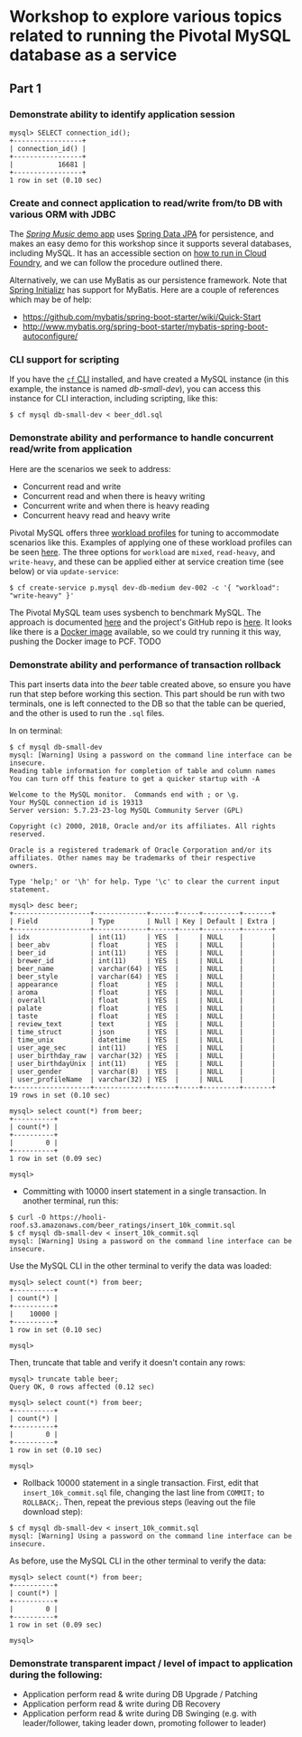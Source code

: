 # Workshop to explore various topics related to running the Pivotal MySQL database as a service

## Part 1

### Demonstrate ability to identify application session
```
mysql> SELECT connection_id();
+-----------------+
| connection_id() |
+-----------------+
|           16681 |
+-----------------+
1 row in set (0.10 sec)
```

### Create and connect application to read/write from/to DB with various ORM with JDBC

The [_Spring Music_ demo app](https://github.com/cloudfoundry-samples/spring-music) uses
[Spring Data JPA](https://www.baeldung.com/the-persistence-layer-with-spring-data-jpa) for persistence,
and makes an easy demo for this workshop since it supports several databases, including MySQL.
It has an accessible section on
[how to run in Cloud Foundry](https://github.com/cloudfoundry-samples/spring-music#running-the-application-on-cloud-foundry),
and we can follow the procedure outlined there.

Alternatively, we can use MyBatis as our persistence framework.  Note that [Spring Initializr](https://start.spring.io)
has support for MyBatis.
Here are a couple of references which may be of help:

* https://github.com/mybatis/spring-boot-starter/wiki/Quick-Start
* http://www.mybatis.org/spring-boot-starter/mybatis-spring-boot-autoconfigure/

### CLI support for scripting

If you have the [`cf` CLI](https://github.com/cloudfoundry/cli/releases) installed, and have created
a MySQL instance (in this example, the instance is named _db-small-dev_), you can access this instance
for CLI interaction, including scripting, like this:
```
$ cf mysql db-small-dev < beer_ddl.sql
```

### Demonstrate ability and performance to handle concurrent read/write from application

Here are the scenarios we seek to address:

* Concurrent read and write
* Concurrent read and when there is heavy writing
* Concurrent write and when there is heavy reading
* Concurrent heavy read and heavy write

Pivotal MySQL offers three [workload profiles](https://docs.pivotal.io/p-mysql/2-5/change-default.html#workload)
for tuning to accommodate scenarios like this.  Examples of applying one of these workload profiles can be seen
[here](https://docs.pivotal.io/p-mysql/2-5/change-default.html#defaults).  The three options for `workload` are
`mixed`, `read-heavy`, and `write-heavy`, and these can be applied either at service creation time (see below)
or via `update-service`:
```
$ cf create-service p.mysql dev-db-medium dev-002 -c '{ "workload": "write-heavy" }'
```

The Pivotal MySQL team uses sysbench to benchmark MySQL.  The approach is documented
[here](https://www.howtoforge.com/how-to-benchmark-your-system-cpu-file-io-mysql-with-sysbench#-mysql-benchmark)
and the project's GitHub repo is [here](https://github.com/akopytov/sysbench).  It looks like there is a
[Docker image](https://hub.docker.com/r/perconalab/sysbench/) available, so we could try running it this way,
pushing the Docker image to PCF.  TODO

### Demonstrate ability and performance of transaction rollback

This part inserts data into the _beer_ table created above, so ensure you have run that step before working
this section.  This part should be run with two terminals, one is left connected to the DB so that the table
can be queried, and the other is used to run the `.sql` files.

In on terminal:
```
$ cf mysql db-small-dev
mysql: [Warning] Using a password on the command line interface can be insecure.
Reading table information for completion of table and column names
You can turn off this feature to get a quicker startup with -A

Welcome to the MySQL monitor.  Commands end with ; or \g.
Your MySQL connection id is 19313
Server version: 5.7.23-23-log MySQL Community Server (GPL)

Copyright (c) 2000, 2018, Oracle and/or its affiliates. All rights reserved.

Oracle is a registered trademark of Oracle Corporation and/or its
affiliates. Other names may be trademarks of their respective
owners.

Type 'help;' or '\h' for help. Type '\c' to clear the current input statement.

mysql> desc beer;
+-------------------+-------------+------+-----+---------+-------+
| Field             | Type        | Null | Key | Default | Extra |
+-------------------+-------------+------+-----+---------+-------+
| idx               | int(11)     | YES  |     | NULL    |       |
| beer_abv          | float       | YES  |     | NULL    |       |
| beer_id           | int(11)     | YES  |     | NULL    |       |
| brewer_id         | int(11)     | YES  |     | NULL    |       |
| beer_name         | varchar(64) | YES  |     | NULL    |       |
| beer_style        | varchar(64) | YES  |     | NULL    |       |
| appearance        | float       | YES  |     | NULL    |       |
| aroma             | float       | YES  |     | NULL    |       |
| overall           | float       | YES  |     | NULL    |       |
| palate            | float       | YES  |     | NULL    |       |
| taste             | float       | YES  |     | NULL    |       |
| review_text       | text        | YES  |     | NULL    |       |
| time_struct       | json        | YES  |     | NULL    |       |
| time_unix         | datetime    | YES  |     | NULL    |       |
| user_age_sec      | int(11)     | YES  |     | NULL    |       |
| user_birthday_raw | varchar(32) | YES  |     | NULL    |       |
| user_birthdayUnix | int(11)     | YES  |     | NULL    |       |
| user_gender       | varchar(8)  | YES  |     | NULL    |       |
| user_profileName  | varchar(32) | YES  |     | NULL    |       |
+-------------------+-------------+------+-----+---------+-------+
19 rows in set (0.10 sec)

mysql> select count(*) from beer;
+----------+
| count(*) |
+----------+
|        0 |
+----------+
1 row in set (0.09 sec)

mysql>

```

* Committing with 10000 insert statement in a single transaction. In another terminal, run this:
```
$ curl -O https://hooli-roof.s3.amazonaws.com/beer_ratings/insert_10k_commit.sql
$ cf mysql db-small-dev < insert_10k_commit.sql
mysql: [Warning] Using a password on the command line interface can be insecure.
```

Use the MySQL CLI in the other terminal to verify the data was loaded:
```
mysql> select count(*) from beer;
+----------+
| count(*) |
+----------+
|    10000 |
+----------+
1 row in set (0.10 sec)

mysql>

```

Then, truncate that table and verify it doesn't contain any rows:
```
mysql> truncate table beer;
Query OK, 0 rows affected (0.12 sec)

mysql> select count(*) from beer;
+----------+
| count(*) |
+----------+
|        0 |
+----------+
1 row in set (0.10 sec)

mysql>
```

* Rollback 10000 statement in a single transaction.  First, edit that `insert_10k_commit.sql` file, changing
the last line from `COMMIT;` to `ROLLBACK;`.  Then, repeat the previous steps (leaving out the file download
step):
```
$ cf mysql db-small-dev < insert_10k_commit.sql
mysql: [Warning] Using a password on the command line interface can be insecure.
```

As before, use the MySQL CLI in the other terminal to verify the data:
```
mysql> select count(*) from beer;
+----------+
| count(*) |
+----------+
|        0 |
+----------+
1 row in set (0.09 sec)

mysql>
```

### Demonstrate transparent impact / level of impact to application during the following:

* Application perform read & write during DB Upgrade / Patching
* Application perform read & write during DB Recovery
* Application perform read & write during DB Swinging (e.g. with leader/follower, taking leader down, promoting
follower to leader)


